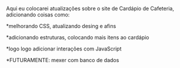 Aqui eu colocarei atualizações sobre o site de Cardápio de Cafeteria, adicionando coisas como:

*melhorando CSS, atualizando desing e afins

*adicionando estruturas, colocando mais itens ao cardápio

*logo logo adicionar interações com JavaScript

*FUTURAMENTE: mexer com banco de dados
